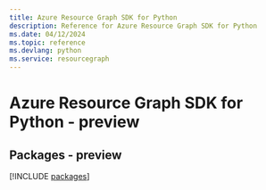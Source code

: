 ```yaml
---
title: Azure Resource Graph SDK for Python
description: Reference for Azure Resource Graph SDK for Python
ms.date: 04/12/2024
ms.topic: reference
ms.devlang: python
ms.service: resourcegraph
---
```

# Azure Resource Graph SDK for Python - preview
## Packages - preview
[!INCLUDE [packages](resource-graph-index.md)]
